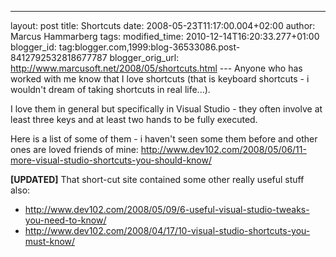 ---
layout: post
title: Shortcuts
date: 2008-05-23T11:17:00.004+02:00
author: Marcus Hammarberg
tags:
modified_time: 2010-12-14T16:20:33.277+01:00
blogger_id: tag:blogger.com,1999:blog-36533086.post-8412792532818677787
blogger_orig_url: http://www.marcusoft.net/2008/05/shortcuts.html ---
Anyone
who has worked with me know that I love shortcuts
(that is
<span id="SPELLING_ERROR_11" class="blsp-spelling-error">keyboard
shortcuts - i <span
id="SPELLING_ERROR_13" class="blsp-spelling-error">wouldn't <span
id="SPELLING_ERROR_14" class="blsp-spelling-error">dream <span
id="SPELLING_ERROR_15" class="blsp-spelling-error">of <span
id="SPELLING_ERROR_16" class="blsp-spelling-error">taking <span
id="SPELLING_ERROR_17" class="blsp-spelling-error">shortcuts in
real <span id="SPELLING_ERROR_18"
class="blsp-spelling-error">life...).

I <span id="SPELLING_ERROR_19" class="blsp-spelling-error">love
<span id="SPELLING_ERROR_20" class="blsp-spelling-error">them in
general <span id="SPELLING_ERROR_21"
class="blsp-spelling-error">but <span id="SPELLING_ERROR_22"
class="blsp-spelling-error">specifically in <span
id="SPELLING_ERROR_23" class="blsp-spelling-error">Visual
Studio - <span id="SPELLING_ERROR_24"
class="blsp-spelling-error">they <span id="SPELLING_ERROR_25"
class="blsp-spelling-error">often <span id="SPELLING_ERROR_26"
class="blsp-spelling-error">involve <span id="SPELLING_ERROR_27"
class="blsp-spelling-error">at <span id="SPELLING_ERROR_28"
class="blsp-spelling-error">least <span id="SPELLING_ERROR_29"
class="blsp-spelling-error">three <span id="SPELLING_ERROR_30"
class="blsp-spelling-error">keys and <span id="SPELLING_ERROR_31"
class="blsp-spelling-error">at <span id="SPELLING_ERROR_32"
class="blsp-spelling-error">least <span id="SPELLING_ERROR_33"
class="blsp-spelling-error">two hands <span
id="SPELLING_ERROR_34" class="blsp-spelling-error">to be <span
id="SPELLING_ERROR_35" class="blsp-spelling-error">fully <span
id="SPELLING_ERROR_36" class="blsp-spelling-error">executed.

<span id="SPELLING_ERROR_37" class="blsp-spelling-error">Here is
a list <span id="SPELLING_ERROR_38"
class="blsp-spelling-error">of <span id="SPELLING_ERROR_39"
class="blsp-spelling-error">some <span id="SPELLING_ERROR_40"
class="blsp-spelling-error">of <span id="SPELLING_ERROR_41"
class="blsp-spelling-error">them - i <span id="SPELLING_ERROR_42"
class="blsp-spelling-error">haven't <span id="SPELLING_ERROR_43"
class="blsp-spelling-error">seen <span id="SPELLING_ERROR_44"
class="blsp-spelling-error">some <span id="SPELLING_ERROR_45"
class="blsp-spelling-error">them <span id="SPELLING_ERROR_46"
class="blsp-spelling-error">before and <span
id="SPELLING_ERROR_47" class="blsp-spelling-error">other <span
id="SPELLING_ERROR_48" class="blsp-spelling-error">ones <span
id="SPELLING_ERROR_49" class="blsp-spelling-error">are <span
id="SPELLING_ERROR_50" class="blsp-spelling-error">loved <span
id="SPELLING_ERROR_51" class="blsp-spelling-error">friends <span
id="SPELLING_ERROR_52" class="blsp-spelling-error">of <span
id="SPELLING_ERROR_53" class="blsp-spelling-error">mine:
<http://www.dev102.com/2008/05/06/11-more-visual-studio-shortcuts-you-should-know/>

**\[UPDATED\]**
That short-cut site contained some other really useful stuff also:

-   <http://www.dev102.com/2008/05/09/6-useful-visual-studio-tweaks-you-need-to-know/>
-   <http://www.dev102.com/2008/04/17/10-visual-studio-shortcuts-you-must-know/>
